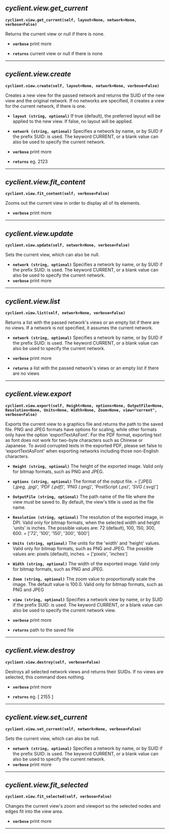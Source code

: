 ## ***cyclient.view.get_current***

**`cyclient.view.get_current(self, layout=None, network=None, verbose=False)`**

Returns the current view or null if there is none.

* **`verbose`** print more

* **`returns`** current view or null if there is none

___

## ***cyclient.view.create***

**`cyclient.view.create(self, layout=None, network=None, verbose=False)`**

Creates a new view for the passed network and returns the SUID of the
new view and the original network. If no networks are specified, it
creates a view for the current network, if there is one.

* **`layout (string, optional)`** If true (default), the preferred layout
will be applied to the new view. If false, no layout will be applied.
* **`network (string, optional)`** Specifies a network by name, or by
SUID if the prefix SUID: is used. The keyword CURRENT, or a blank
value can also be used to specify the current network.
* **`verbose`** print more

* **`returns`** eg. 2123


___

## ***cyclient.view.fit_content***

**`cyclient.view.fit_content(self, verbose=False)`**

Zooms out the current view in order to display all of its elements.

* **`verbose`** print more


___

## ***cyclient.view.update***

**`cyclient.view.update(self, network=None, verbose=False)`**

Sets the current view, which can also be null.

* **`network (string, optional)`** Specifies a network by name, or by
SUID if the prefix SUID: is used. The keyword CURRENT, or a blank
value can also be used to specify the current network.
* **`verbose`** print more


___

## ***cyclient.view.list***

**`cyclient.view.list(self, network=None, verbose=False)`**

Returns a list with the passed network's views or an empty list if
there are no views. If a network is not specified, it assumes the
current network.

* **`network (string, optional)`** Specifies a network by name, or by
SUID if the prefix SUID: is used. The keyword CURRENT, or a blank
value can also be used to specify the current network.
* **`verbose`** print more

* **`returns`** a list with the passed network's views or an empty list if there are no views


___

## ***cyclient.view.export***

**`cyclient.view.export(self, Height=None, options=None, OutputFile=None, Resolution=None, Units=None, Width=None, Zoom=None, view="current", verbose=False)`**

Exports the current view to a graphics file and returns the path to the
saved file. PNG and JPEG formats have options for scaling, while other
formats only have the option 'exportTextAsFont'. For the PDF format,
exporting text as font does not work for two-byte characters such as
Chinese or Japanese. To avoid corrupted texts in the exported PDF,
please set false to 'exportTextAsFont' when exporting networks including
those non-English characters.

* **`Height (string, optional)`** The height of the exported image. Valid
only for bitmap formats, such as PNG and JPEG.
* **`options (string, optional)`** The format of the output file. =
['JPEG (*.jpeg, *.jpg)', 'PDF (*.pdf)', 'PNG (*.png)', 'PostScript (*.ps)',
'SVG (*.svg)']
* **`OutputFile (string, optional)`** The path name of the file where
the view must be saved to. By default, the view's title is used as
the file name.
* **`Resolution (string, optional)`** The resolution of the exported
image, in DPI. Valid only for bitmap formats, when the selected width
and height 'units' is inches. The possible values are: 72 (default),
100, 150, 300, 600. = ['72', '100', '150', '300', '600']
* **`Units (string, optional)`** The units for the 'width' and 'height'
values. Valid only for bitmap formats, such as PNG and JPEG. The
possible values are: pixels (default), inches. = ['pixels', 'inches']
* **`Width (string, optional)`** The width of the exported image. Valid
only for bitmap formats, such as PNG and JPEG.
* **`Zoom (string, optional)`** The zoom value to proportionally scale
the image. The default value is 100.0. Valid only for bitmap formats,
such as PNG and JPEG
* **`view (string, optional)`** Specifies a network view by name, or by 
SUID if the prefix SUID: is used. The keyword CURRENT, or a blank value 
can also be used to specify the current network view.
* **`verbose`** print more

* **`returns`** path to the saved file

___

## ***cyclient.view.destroy***

**`cyclient.view.destroy(self, verbose=False)`**

Destroys all selected network views and returns their SUIDs. If no views
are selected, this command does nothing.

* **`verbose`** print more

* **`returns`** eg. [ 2155 ]

___

## ***cyclient.view.set_current***

**`cyclient.view.set_current(self, network=None, verbose=False)`**

Sets the current view, which can also be null.

* **`network (string, optional)`** Specifies a network by name, or by
SUID if the prefix SUID: is used. The keyword CURRENT, or a blank
value can also be used to specify the current network.
* **`verbose`** print more


___

## ***cyclient.view.fit_selected***

**`cyclient.view.fit_selected(self, verbose=False)`**

Changes the current view's zoom and viewport so the selected nodes and
edges fit into the view area.

* **`verbose`** print more


___

